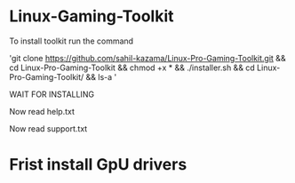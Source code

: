 # Linux-Gaming-Toolkit

To install toolkit run the command

'git clone https://github.com/sahil-kazama/Linux-Pro-Gaming-Toolkit.git && cd Linux-Pro-Gaming-Toolkit && chmod +x * && ./installer.sh && cd Linux-Pro-Gaming-Toolkit/ && ls-a
'


WAIT FOR INSTALLING

Now read help.txt

Now read support.txt


# Frist install GpU drivers 
